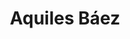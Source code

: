 ---
# Metada 
# -------
title: 'Aquiles Báez'
path: /
metas: 
  description: Músico, compositor y guitarrista venezolano
  image: ./images/hero.jpg
  twitterUsername: '@baquiles'
  author: Guarapo Media Agency
  lang: es
  ua: 'UA-158363745-1'
siteurl: https://www.aquilesbaez.net

# Main blocks to be use
# -----------------------------------------------------------------------------
theme: music
components:
  - type: hero
    active: true
  - type: portfolio
    active: true
  - type: instagram
    active: false
  - type: gallery
    active: true
  - type: about
    active: true
  - type: media
    active: true
  - type: projects
    active: true
  - type: testimonials
    active: false
  - type: process
    active: false
  - type: calendar
    active: true
  - type: contact
    active: true

# Navegation
# -----------------------------------------------------------------------------
navegation: 
  site-name: Aquiles Báez
  logo-active: true
  logo-url: ./images/logo.svg
  translate: false
  menu:
    - nav: Biografía
      link: '#about'
    - nav: Galería
      link: '#gallery'
    - nav: Discografía
      link: '#portfolio'
    - nav: Música
      link: '#media'
    - nav: Proyectos
      link: '#project'
    - nav: Contacto
      link: '#contact'
    - nav: Calendario
      link: '#calendar'
    - nav: English
      link: '/en'
  button: Contratar
  link: 'mailto:baquiles@gmail.com'

# Main content sections to include
# -----------------------------------------------------------------------------
hero: 
  title: Aquiles Báez
  subtitle: 'Escúchame en:'
  channels:
    - name: spotify
      link: https://open.spotify.com/artist/1tO4U4GBAYvbbXlWOz1cqC?si=KjZJqz4pR6aoA1WAojWmlQ
    - name: apple
      link: https://music.apple.com/es/artist/aquiles-b%C3%A1ez-tr%C3%ADo/510202864
    - name: youtube
      link: https://www.youtube.com/user/baquiles
  button: 'Contratar'
  image: ./images/hero.jpg
  link: 'mailto:baquiles@gmail.com'

# Gallery 
# -------
gallery: 
  title: Galería
  gallery:
    - image: ./images/gallery/1.jpg
      alt: imagen 1
    - image: ./images/gallery/2.jpg
      alt: imagen 2
    - image: ./images/gallery/3.jpg
      alt: imagen 3
    - image: ./images/gallery/4.jpg
      alt: imagen 4
    - image: ./images/gallery/5.jpg
      alt: imagen 5
    - image: ./images/gallery/6.jpg
      alt: imagen 6
    - image: ./images/gallery/7.jpg
      alt: imagen 7
    - image: ./images/gallery/8.jpg
      alt: imagen 8

# Portafolio 
# -------
portfolio: 
  title: Discografía
  subtitle: Discografía 
  button: Ver más
  whatsapp: '#collapse'
  projects:
    - name: San Miguel
      type: Aquiles Báez Trío ft. Betsayda Machado
      link: https://open.spotify.com/album/2k0mO3sw460OmUNd32du1Q?si=QGQFNpPEQ_eqMQL1H5etcg
      image: ./images/portfolio/1.jpg
      alt: Imagen 1
    - name: Encantado
      type: Aquiles Báez
      link: https://open.spotify.com/album/5glSLBXp10avfdvipArFHD?si=hT2s4YW6QGSi_4aahjIHtw
      image: ./images/portfolio/2.jpg
      alt: Imagen 2
    - name: A mis hermanos
      type: Aquiles Báez Trío
      link: https://open.spotify.com/album/3lhKDNSvG9PYnKMvxbq2PT?si=191pIrdBRl6sxvO2mz2RDA
      image: ./images/portfolio/3.jpg
      alt: Imagen 3
    - name: La canción de venezuela II
      type: Aquiles Báez, Machado y Alexis Cardenas
      link: https://open.spotify.com/album/1l1mDlUatztjYarHyfONG2?si=TM-UJTd1QbuZd_nVe56Hfg
      image: ./images/portfolio/4.jpg
      alt: Imagen 4
    - name: La canción de venezuela I
      type: Aquiles Baez, Machado
      link: https://open.spotify.com/album/1UsYprpZclvbcxvIIsyKRT?si=x6F1hr81S6aD81ucQnZT-w
      image: ./images/portfolio/5.jpg
      alt: Imagen 5
    - name: Reflejando el dorado
      type: Aquiles Báez
      link: https://open.spotify.com/album/7d6sI8eX08VQM6LAx6O43h?si=fwQAKx6ZR22oWJ0fE0WU2w
      image: ./images/portfolio/6.jpg
      alt: Imagen 6
    - name: La patilla
      type: Aquiles Baez ft. Anat Cohen
      link: /
      image: ./images/portfolio/7.jpg
      alt: Imagen 7
    - name: La casa azul
      type: Aquiles Báez
      link: /
      image: ./images/portfolio/8.jpg
      alt: Imagen 8

# Projects 
# -------
projects: 
  title: Proyectos
  subtitle: Proyectos 
  button: Ver más
  whatsapp: '#collapse'
  projects:
    - name: Aquiles Báez
      type: 'Aquiles Báez explora diferentes maneras de ver y tocar su instrumento: la guitarra. En su viaje musical, toma caminos diferentes lleno de melodías y ritmos'
      link: https://open.spotify.com/artist/4PAvAiO3X9vzUY8fOAi8VX?si=nl0uvSflQCaSgzDQOqvIkQ
      image: ./images/projects/1.jpg
      alt: Imagen 1
    - name: Aquiles Báez trío
      type: 'El trío, posee un estilo jazzístico en el que la improvisación y la creación convergen, generando un sonido particular basado en las raíces venezolanas pero con un sentido contemporáneo'
      link: https://open.spotify.com/artist/1tO4U4GBAYvbbXlWOz1cqC?si=DAN_P_SYQXWQ9Yxe_wdGpA
      image: ./images/projects/2.jpg
      alt: Imagen 2

# About 
# -------
about:  
  title: Biografía
  description: 
    - p: 'Aquiles Báez explora diferentes maneras de ver y tocar su instrumento: la guitarra. En su viaje musical, toma caminos diferentes lleno de melodías y ritmos. Él hace un desvío en el sonido de sus cuerdas, produciendo intercambios y camina sobre esa tierra que suena  a trópico con elementos de las culturas de etnias mixtas el Caribe, lo afro-venezolano, la música clásica y el jazz. Es sin duda un representante de una nueva identidad contemporánea con raíces en su natal Venezuela, que busca la construcción de un camino hacia una nueva cultura.' 
    - p: 'Extraordinario y versátil músico  guitarrista, además de maestro de las cuerdas latino americanas, arreglista y compositor. Su ejecución musical posee un estilo personal e innovador, incorporando sofisticadas armonías con elementos rítmicos, creando así un sonido único que le pertenece, lo que lo convierte en uno de los músicos venezolanos más destacados de los últimos tiempos. Este guitarrista venezolano ha explorado distintos géneros como la música tradicional venezolana, el jazz, el bossa nova, entre muchos otros que le aportan una riqueza y complejidad particular al sonido de sus composiciones. Su talento ha trascendido irremediablemente hacia otras latitudes, convirtiéndolo en una importante referencia de la música en Venezuela y Latinoamérica.'
    - p: 'Como líder,  Aquiles posee diecisiete discos con su nombre, mas de 200 grabaciones discográficas con otros artistas, además de  participaciones en conciertos  con figuras de la música como:  Aquiles Machado, Paquito D’ Rivera, Farred Haque, John Patitucci, Ilan Chester, Marco Granados, Simón Díaz, Dawn Upshaw,  Richard Bona, Luisito Quintero, Ed Simon,  Mike Marshall, Oscar Stagnaro, Lucia Pulido, Carlos Aguirre, Raúl Jaurena, Giora Feidman, Ensamble Gurrufío, Nana Vasconcelos, Mariana Baraj, Worlds of Guitars, Luciana Souza, entre otros.  Aquiles ha participado con orquestas de fama internacional como, “Atlanta Symphony”, “Brooklyn Symphony“, “Ravinia Festival Orchestra”, “Boston Symphony”,  así como la Orquesta “Simon Bolívar”, Orquesta Sinfónica Municipal de Caracas y  la Orquesta de la “Bach Academy” en Alemania.  Aquiles ha aparecido en distintos proyectos como el documental “Calle 54 “ de el legendario Fernando Trueba, además de participar en los discos nominados al Grammy“ “Motherland” y  “Central Avenue” de el pianista y compositor Danilo Pérez y ” La Pasión según San Marco” grabado por la Deuchtche Gramophone del compositor argentino Osvaldo Golijov. Por otro lado es parte del  colectivo "América Contemporánea" dirigido por Benjamin Taubkin, en donde se encuentran 9 músicos de 7 países  de la América del sur.'
    - p: 'A lo largo de su carrera Aquiles ha recibido distintos premios y reconocimientos. Entre ellos están: los premios Pepsi a la música, el Premio Nacional de el Artista como arreglista del año otorgado por la casa del artista de Venezuela, el “William Leavitt award” otorgado  por el Berklee College of Music; además se ha destacado  con  más de una decena de premios como compositor de música para cine, teatro y danza. Como intérprete, Aquiles Báez  ha dado conciertos por  Europa, Asia, Sur y Norteamérica y Australia. En el campo docente ha sido profesor  en  el “Berklee College of Music” además de dictar clínicas, Workshops y  seminarios en diferentes universidades e instituciones musicales como: Indiana University, Temple University, Queen College, Krems Summer camp, La Oficina de música de Curitiba, The Jazz School en San Francisco, entre otras,  en  Europa y Estados Unidos.  Aquiles Báez es sin duda alguna un músico global.'
  list:
    - text: '' 
  image: ./images/bg-bio.jpg
  button: Ver más
  link: '#portfolio'

# Media
# -------
media:
  title: Música
  iframe:
    - link: https://www.youtube.com/embed/BfwzODm3eQE
      name: Youtube
    - link: https://open.spotify.com/embed/album/2k0mO3sw460OmUNd32du1Q
      name: Spotify

  
# Instagram
# -------
instagram:
  title: ''
  key: ''
  
# Proceso 
# -------
process:
  - title: ''
    description: ''
    icon: ./images/logo.svg
  - title: Professional Studio,
    description: ''
    icon: ./images/logo.svg
  - title: Sports,
    description: ''
    icon: ./images/logo.svg
  - title: Drone,
    description: ''
    icon: ./images/logo.svg

# Testimonios 
# -------
testimonio:
  title: Testimonios
  list:
    - name: ''
      position: ''
      testimonio: '' 
      source: ''
      image: ./images/bg-bio.jpg
  image: ./images/bg-bio.jpg

# Calendar
# -------
calendar:
  title: 'Calendario'
  key: 'https://calendar.google.com/calendar/ical/30sbfgurqof4shmjrruu24prdg%40group.calendar.google.com/private-cf6f0e41aea8ab3b30f56ae4796b88f6/basic.ics'
  event: 'Titulo'
  date: 'Fecha'
  location: 'Locación'
  
# Contacto 
# -------
contact:
  title: Contacto
  subtitle: ''
  name: Aquiles Báez
  phone: produccion@guatacanights.com
  email: baquiles@gmail.com
  address: Caracas, Venezuela
  socialmedia:
      - link: https://twitter.com/baquiles
        name: twitter
      - link: https://facebook.com/baquiles
        name: facebook
      - link: https://instagram.com/aquiles-baez
        name: instagram
      - link: https://www.youtube.com/user/baquiles
        name: youtube
      - link: https://open.spotify.com/artist/1tO4U4GBAYvbbXlWOz1cqC?si=KjZJqz4pR6aoA1WAojWmlQ
        name: spotify
      - link: https://music.apple.com/es/artist/aquiles-b%C3%A1ez-tr%C3%ADo/510202864
        name: apple
  image: ./images/bg-footer.jpg

# Footer links
# -----------------------------------------------------------------------------
footer-links:
  - text: Copyright © 2020
    alone: yes
    copyright: yes
  - text: All Rights Reserved
    alone: yes
  - link: /es
    text: Legal info.
  - link: /es
    text: Política de privacidad
  - link: /es
    text: Cookies
cookies:
  message: Usamos cookies propias y de terceros para mejorar tu experiencia como usuario.
  button: Aceptar
options:
  viewmore: Ver más
  viewless: Ver menos
  color: '#27496d'
---